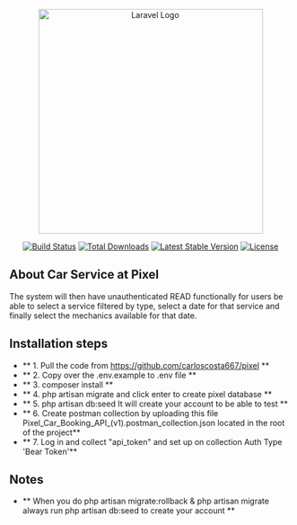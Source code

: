 <p align="center"><a href="https://laravel.com" target="_blank"><img src="https://raw.githubusercontent.com/laravel/art/master/logo-lockup/5%20SVG/2%20CMYK/1%20Full%20Color/laravel-logolockup-cmyk-red.svg" width="400" alt="Laravel Logo"></a></p>

<p align="center">
<a href="https://github.com/laravel/framework/actions"><img src="https://github.com/laravel/framework/workflows/tests/badge.svg" alt="Build Status"></a>
<a href="https://packagist.org/packages/laravel/framework"><img src="https://img.shields.io/packagist/dt/laravel/framework" alt="Total Downloads"></a>
<a href="https://packagist.org/packages/laravel/framework"><img src="https://img.shields.io/packagist/v/laravel/framework" alt="Latest Stable Version"></a>
<a href="https://packagist.org/packages/laravel/framework"><img src="https://img.shields.io/packagist/l/laravel/framework" alt="License"></a>
</p>

## About Car Service at Pixel

The system will then have unauthenticated READ functionally for users be able to select a service filtered by type, select a date for that service and finally select the mechanics available for that date.

## Installation steps

- ** 1. Pull the code from https://github.com/carloscosta667/pixel **
- ** 2. Copy over the .env.example to .env file **
- ** 3. composer install **
- ** 4. php artisan migrate and click enter to create pixel database **
- ** 5. php artisan db:seed It will create your account to be able to test **
- ** 6. Create postman collection by uploading this file Pixel_Car_Booking_API_(v1).postman_collection.json located in the root of the project**
- ** 7. Log in and collect "api_token" and set up on collection Auth Type 'Bear Token'**

## Notes

- ** When you do php artisan migrate:rollback & php artisan migrate always run php artisan db:seed to create your account **


